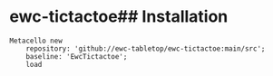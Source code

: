 # ewc-tictactoe## Installation```Metacello new	repository: 'github://ewc-tabletop/ewc-tictactoe:main/src';	baseline: 'EwcTictactoe';	load```